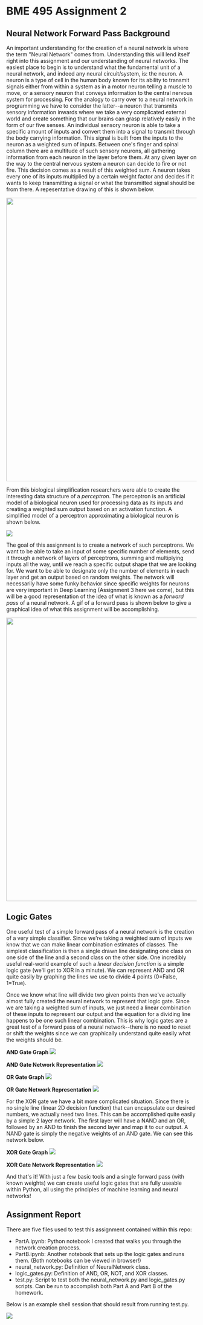 <h1>BME 495 Assignment 2</h1>

<h2>Neural Network Forward Pass Background</h2>
<p>An important understanding for the creation of a neural network is where the term "Neural Network" comes from. Understanding this will lend itself right into this assignment and our understanding of neural networks. The easiest place to begin is to understand what the fundamental unit of a neural network, and indeed any neural circuit/system, is: the neuron. A neuron is a type of cell in the human body known for its ability to transmit signals either from within a system as in a motor neuron telling a muscle to move, or a sensory neuron that conveys information to the central nervous system for processing. For the analogy to carry over to a neural network in programming we have to consider the latter--a neuron that transmits sensory information inwards where we take a very complicated external world and create something that our brains can grasp relatively easily in the form of our five senses. An individual sensory neuron is able to take a specific amount of inputs and convert them into a signal to transmit through the body carrying information. This signal is built from the inputs to the neuron as a weighted sum of inputs. Between one's finger and spinal column there are a multitude of such sensory neurons, all gathering information from each neuron in the layer before them. At any given layer on the way to the central nervous system a neuron can decide to fire or not fire. This decision comes as a result of this weighted sum. A neuron takes every one of its inputs multiplied by a certain weight factor and decides if it wants to keep transmitting a signal or what the transmitted signal should be from there. A repesentative drawing of this is shown below.</p>

<img src="images/Biological_Neuron.png" style="width:1000px; height:750px" align="center">

<p>From this biological simplification researchers were able to create the interesting data structure of a <i>perceptron</i>. The perceptron is an artificial model of a biological neuron used for processing data as its inputs and creating a weighted sum output based on an activation function. A simplified model of a perceptron approximating a biological neuron is shown below.</p>

<img src="images/Perceptron.png" align="center">

<p>The goal of this assignment is to create a network of such perceptrons. We want to be able to take an input of some specific number of elements, send it through a network of layers of perceptrons, summing and multiplying inputs all the way, until we reach a specific output shape that we are looking for. We want to be able to designate only the number of elements in each layer and get an output based on random weights. The network will necessarily have some funky behavior since specific weights for neurons are very important in Deep Learning (Assignment 3 here we come), but this will be a good representation of the idea of what is known as a <i>forward pass</i> of a neural network. A gif of a forward pass is shown below to give a graphical idea of what this assignment will be accomplishing.</p>

<img src="images/MNIT_Network.gif" style="width:1000px; height:750px" align="center">


<h2>Logic Gates</h2>
<p>One useful test of a simple forward pass of a neural network is the creation of a very simple classifier. Since we're taking a weighted sum of inputs we know that we can make <a src="https://en.wikipedia.org/wiki/Linear_combination">linear combination</a> estimates of classes. The simplest classification is then a single drawn line designating one class on one side of the line and a second class on the other side. One incredibly useful real-world example of such a <i>linear decision function</i> is a simple logic gate (we'll get to XOR in a minute). We can represent AND and OR quite easily by graphing the lines we use to divide 4 points (0=False, 1=True).</p>

<p>Once we know what line will divide two given points then we've actually almost fully created the neural network to represent that logic gate. Since we are taking a weighted sum of inputs, we just need a linear combination of these inputs to represent our output and the equation for a dividing line happens to be one such linear combination. This is why logic gates are a great test of a forward pass of a neural network--there is no need to reset or shift the weights since we can graphically understand quite easily what the weights should be.</p>

<strong>AND Gate Graph</strong>
<img src="images/AND.png">

<strong>AND Gate Network Representation</strong>
<img src="images/AND_Network.png">

<strong>OR Gate Graph</strong>
<img src="images/OR.png">

<strong>OR Gate Network Representation</strong>
<img src="images/OR_Network.png">

<p>For the XOR gate we have a bit more complicated situation. Since there is no single line (linear 2D decision function) that can encapsulate our desired numbers, we actually need two lines. This can be accomplished quite easily by a simple 2 layer network. The first layer will have a NAND and an OR, followed by an AND to finish the second layer and map it to our output. A NAND gate is simply the negative weights of an AND gate. We can see this network below.</p>

<strong>XOR Gate Graph</strong>
<img src="images/XOR.png">

<strong>XOR Gate Network Representation</strong>
<img src="images/XOR_Network.png">

<p>And that's it! With just a few basic tools and a single forward pass (with known weights) we can create useful logic gates that are fully useable within Python, all using the principles of machine learning and neural networks!</p>

<h2>Assignment Report</h2>
<p>There are five files used to test this assignment contained within this repo: </p>

<ul>
    <li>PartA.ipynb: Python notebook I created that walks you through the network creation process.</li>
    <li>PartB.ipynb: Another notebook that sets up the logic gates and runs them. (Both notebooks can be viewed in browser!)</li>
    <li>neural_network.py: Definition of NeuralNetwork class.</li>
    <li>logic_gates.py: Definition of AND, OR, NOT, and XOR classes.</li>
    <li>test.py: Script to test both the neural_network.py and logic_gates.py scripts. Can be run to accomplish both Part A and Part B of the homework.</li>
</ul>

<p>Below is an example shell session that should result from running test.py.</p>

<img src="images/tty.gif">

